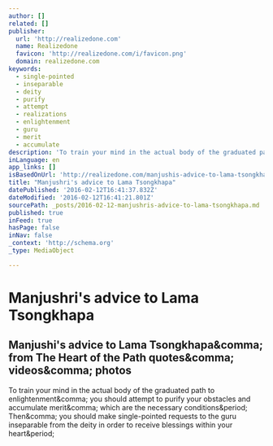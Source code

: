 ```yaml
---
author: []
related: []
publisher:
  url: 'http://realizedone.com'
  name: Realizedone
  favicon: 'http://realizedone.com/i/favicon.png'
  domain: realizedone.com
keywords:
  - single-pointed
  - inseparable
  - deity
  - purify
  - attempt
  - realizations
  - enlightenment
  - guru
  - merit
  - accumulate
description: 'To train your mind in the actual body of the graduated path to enlightenment, you should attempt to purify your obstacles and accumulate merit, which are the necessary conditions. Then, you should make single-pointed requests to the guru inseparable from the deity in order to receive blessings within your heart.'
inLanguage: en
app_links: []
isBasedOnUrl: 'http://realizedone.com/manjushis-advice-to-lama-tsongkhapa-from-the-hea/'
title: "Manjushri's advice to Lama Tsongkhapa"
datePublished: '2016-02-12T16:41:37.832Z'
dateModified: '2016-02-12T16:41:21.801Z'
sourcePath: _posts/2016-02-12-manjushris-advice-to-lama-tsongkhapa.md
published: true
inFeed: true
hasPage: false
inNav: false
_context: 'http://schema.org'
_type: MediaObject

---
```

# Manjushri's advice to Lama Tsongkhapa

<article style=""><h1>Manjushi's advice to Lama Tsongkhapa&amp;comma; from The Heart of the Path quotes&amp;comma; videos&amp;comma; photos</h1><p>To train your mind in the actual body of the graduated path to enlightenment&amp;comma; you should attempt to purify your obstacles and accumulate merit&amp;comma; which are the necessary conditions&amp;period; Then&amp;comma; you should make single-pointed requests to the guru inseparable from the deity in order to receive blessings within your heart&amp;period;</p></article>